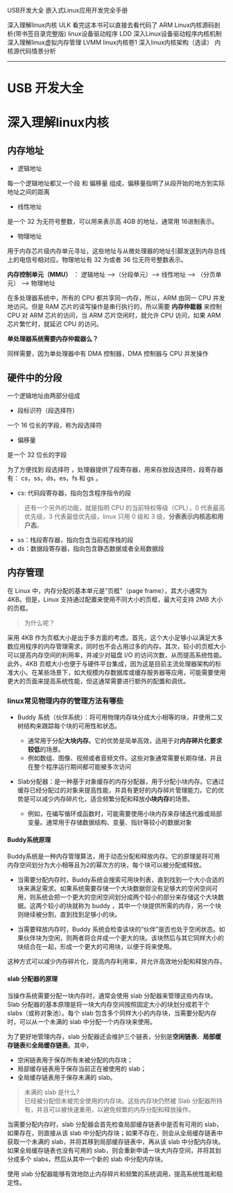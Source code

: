 

USB开发大全
嵌入式Linux应用开发完全手册

深入理解linux内核  ULK 看完这本书可以直接去看代码了
ARM  Linux内核源码剖析(带书签目录完整版)
linux设备驱动程序 LDD
深入Linux设备驱动程序内核机制
深入理解linux虚拟内存管理  LVMM
linux内核卷1
深入linux内核架构（选读）
内核源代码情景分析



-----

# USB 开发大全

# 深入理解linux内核

## 内存地址

- 逻辑地址

每一个逻辑地址都又一个段 和 偏移量 组成，偏移量指明了从段开始的地方到实际地址之间的距离

- 线性地址

是一个 32 为无符号整数，可以用来表示高 4GB 的地址，通常用 16进制表示。

- 物理地址

用于内存芯片级内存单元寻址，这些地址与从微处理器的地址引脚发送到内存总线上的电信号相对应。物理地址有 32 为或者 36 位无符号整数表示。


**内存控制单元（MMU）** ： 逻辑地址 -->（分段单元）--> 线性地址 --> （分页单元） --> 物理地址

在多处理器系统中，所有的 CPU 都共享同一内存，所以，ARM 由同一 CPU 并发地访问。但是 RAM 芯片的读写操作是串行执行的，所以需要 **内存仲裁器** 来控制 CPU 对 ARM 芯片的访问，当 ARM 芯片空闲时，就允许 CPU 访问，如果 ARM 芯片繁忙时，就延迟 CPU 的访问。

**单处理器系统需要内存仲裁器么？**

同样需要，因为单处理器中有 DMA 控制器，DMA 控制器与 CPU 并发操作

## 硬件中的分段

一个逻辑地址由两部分组成

- 段标识符（段选择符）

一个 16 位长的字段，称为段选择符

- 偏移量

是一个 32 位长的字段

为了方便找到 段选择符 ，处理器提供了段寄存器，用来存放段选择符，段寄存器有： cs，ss，ds，es，fs 和 gs 。

- cs: 代码段寄存器，指向包含程序指令的段

> 还有一个另外的功能，就是指明 CPU 的当前特权等级（CPL），0 代表最高优先级，3 代表最低优先级，linux 只用 0 级和 3 级，**分表表示内核态和用户态**。

- ss：栈段寄存器，指向包含当前程序栈的段
- ds：数据段寄存器，指向包含静态数据或者全局数据段

## 内存管理


在 Linux 中，内存分配的基本单元是“页框”（page frame），其大小通常为 4KB。但是，Linux 支持通过配置来使用不同大小的页框，最大可支持 2MB 大小的页框。

> 为什么呢？

采用 4KB 作为页框大小是出于多方面的考虑。首先，这个大小足够小以满足大多数应用程序的内存管理需求，同时也不会占用过多的内存。其次，较小的页框大小可以提高内存空间的利用率，并减少对磁盘 I/O 的访问次数，从而提高系统性能。此外，4KB 页框大小也便于与硬件平台集成，因为这是目前主流处理器架构的标准大小。在某些场景下，如大规模内存数据库或缓存服务器等应用，可能需要使用更大的页面来提高系统性能，但这通常需要进行额外的配置和调优。

### linux常见物理内存的管理方法有哪些

- Buddy 系统（伙伴系统）：将可用物理内存块分成大小相等的块，并使用二叉树结构来跟踪每个块的可用性和状态。
  - 通常用于分配**大块内存**。它的优势是简单高效，适用于对**内存碎片化要求较低**的场景。
  - 例如数组、图像、视频或者音频文件。这些对象通常需要长期存储，并且在整个程序运行期间都可能被多次访问

- Slab分配器：是一种基于对象缓存的内存分配器，用于分配小块内存。它通过缓存已经分配过的对象来提高性能，并具有更好的内存碎片管理能力。它的优势是可以减少内存碎片化，适合频繁分配和释放**小块内存**的场景。
  - 例如，在编写循环或函数时，可能需要使用小块内存来存储迭代器或局部变量。通常用于存储数据结构、变量、指针等较小的数据对象

#### Buddy系统原理

Buddy系统是一种内存管理算法，用于动态分配和释放内存。它的原理是将可用内存空间划分为大小相等且为2的幂次方的块，每个块可以被分配或释放。

- 当需要分配内存时，Buddy系统会搜索可用块列表，直到找到一个大小合适的块来满足需求。如果系统需要存储一个大块数据但没有足够大的空闲空间可用，则系统会把一个更大的空闲空间划分成两个较小的部分来存储这个大块数据。这两个较小的块就称为 buddy ，其中一个块提供所需的内存，另一个块则继续被分割，直到找到足够小的块。

- 当需要释放内存时，Buddy 系统会检查该块的“伙伴”是否也处于空闲状态。如果伙伴块为空闲，则两者将合并成一个更大的块。该块然后与其它同样大小的块结合在一起，形成一个更大的可用块，以便于将来使用。

这种方式可以减少内存碎片化，提高内存利用率，并允许高效地分配和释放内存。

#### slab 分配器的原理

当操作系统需要分配一块内存时，通常会使用 slab 分配器来管理这些内存块。Slab 分配器的基本原理是将一块大内存空间按照固定大小的块划分成若干个 slabs（或称对象池）。每个 slab 包含多个同样大小的内存块，当需要分配内存时，可以从一个未满的 slab 中分配一个内存块来使用。

为了更好地管理内存，slab 分配器还会维护三个链表，分别是**空闲链表**、**局部缓存链表**和**全局缓存链表**。其中，

- 空闲链表用于保存所有未被分配的内存块；
- 局部缓存链表用于保存当前正在被使用的 slab；
- 全局缓存链表用于保存未满的 slab。

>  未满的 slab 是什么?		
> 已经被分配但未被完全使用的内存块。这些内存块仍然被 Slab 分配器所持有，并且可以被快速重用，以避免频繁的内存分配和释放操作。

当需要分配内存时，slab 分配器会首先检查局部缓存链表中是否有可用的 slab，如果存在，则直接从该 slab 中分配内存块；如果不存在，则会从全局缓存链表中获取一个未满的 slab，并将其移到局部缓存链表中，再从该 slab 中分配内存块。如果全局缓存链表也没有可用的 slab，则会重新申请一块大内存空间，并将其划分成多个 slabs，然后从其中一个新的 slab 中分配内存块。

使用 slab 分配器能够有效地防止内存碎片和频繁的系统调用，提高系统性能和稳定性。